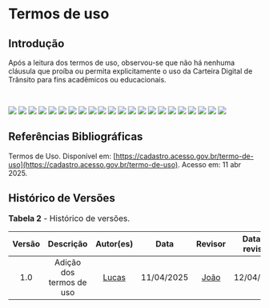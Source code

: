 # Termos de uso

## Introdução

Após a leitura dos termos de uso, observou-se que não há nenhuma cláusula que proíba ou permita explicitamente o uso da Carteira Digital de Trânsito para fins acadêmicos ou educacionais. 

<br>

![](termos_de_uso_imagens/termo_de_uso1.PNG)
![](termos_de_uso_imagens/termo_de_uso2.PNG)
![](termos_de_uso_imagens/termo_de_uso3.PNG)
![](termos_de_uso_imagens/termo_de_uso4.PNG)
![](termos_de_uso_imagens/termo_de_uso5.PNG)
![](termos_de_uso_imagens/termo_de_uso6.PNG)
![](termos_de_uso_imagens/termo_de_uso7.PNG)
![](termos_de_uso_imagens/termo_de_uso8.PNG)
![](termos_de_uso_imagens/termo_de_uso9.PNG)
![](termos_de_uso_imagens/termo_de_uso10.PNG)
![](termos_de_uso_imagens/termo_de_uso11.PNG)
![](termos_de_uso_imagens/termo_de_uso12.PNG)
![](termos_de_uso_imagens/termo_de_uso13.PNG)
![](termos_de_uso_imagens/termo_de_uso14.PNG)
![](termos_de_uso_imagens/termo_de_uso15.PNG)
![](termos_de_uso_imagens/termo_de_uso16.PNG)
![](termos_de_uso_imagens/termo_de_uso17.PNG)
![](termos_de_uso_imagens/termo_de_uso18.PNG)
![](termos_de_uso_imagens/termo_de_uso19.PNG)
![](termos_de_uso_imagens/termo_de_uso20.PNG)
![](termos_de_uso_imagens/termo_de_uso21.PNG)
![](termos_de_uso_imagens/termo_de_uso22.PNG)

## Referências Bibliográficas 

Termos de Uso. Disponível em: [https://cadastro.acesso.gov.br/termo-de-uso](https://cadastro.acesso.gov.br/termo-de-uso). Acesso em: 11 abr 2025.

## Histórico de Versões

<font size="3"><p style="text-align: left">**Tabela 2** - Histórico de versões.</p></font>

| Versão |               Descrição                |   Autor(es)   |    Data    |    Revisor     | Data de revisão |
| :----: | :------------------------------------: | :--------: | :--------: | :------------: | :-------------: |
|  1.0   | Adição dos termos de uso | [Lucas](https://github.com/lucasarruda9)| 11/04/2025 | [João](https://github.com/JJOAOMARCOSS) | 12/04/2025 |

